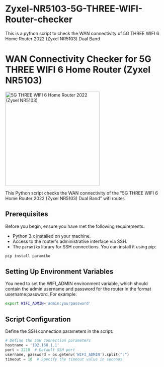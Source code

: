 # Zyxel-NR5103-5G-THREE-WIFI-Router-checker
This is a python script to check the WAN connectivity of  5G THREE WIFI 6 Home Router 2022 (Zyxel NR5103) Dual Band

# WAN Connectivity Checker for 5G THREE WIFI 6 Home Router (Zyxel NR5103)

<img src="https://i.ebayimg.com/images/g/pvwAAOSwpBZkAdxV/s-l1600.webp" alt="5G THREE WIFI 6 Home Router 2022 (Zyxel NR5103)" width="300"/>

This Python script checks the WAN connectivity of the "5G THREE WIFI 6 Home Router 2022 (Zyxel NR5103) Dual Band" wifi router.

## Prerequisites

Before you begin, ensure you have met the following requirements:

- Python 3.x installed on your machine.
- Access to the router's administrative interface via SSH.
- The `paramiko` library for SSH connections. You can install it using pip:

```bash
pip install paramiko
```

## Setting Up Environment Variables

You need to set the WIFI_ADMIN environment variable, which should contain the admin username and password for the router in the format username:password. For example:

```bash
export WIFI_ADMIN='admin:yourpassword'
```
## Script Configuration

Define the SSH connection parameters in the script:
```python
# Define the SSH connection parameters
hostname = '192.168.1.1'
port = 2210  # Default SSH port
username, password = os.getenv('WIFI_ADMIN').split(":")
timeout = 10  # Specify the timeout value in seconds
```
